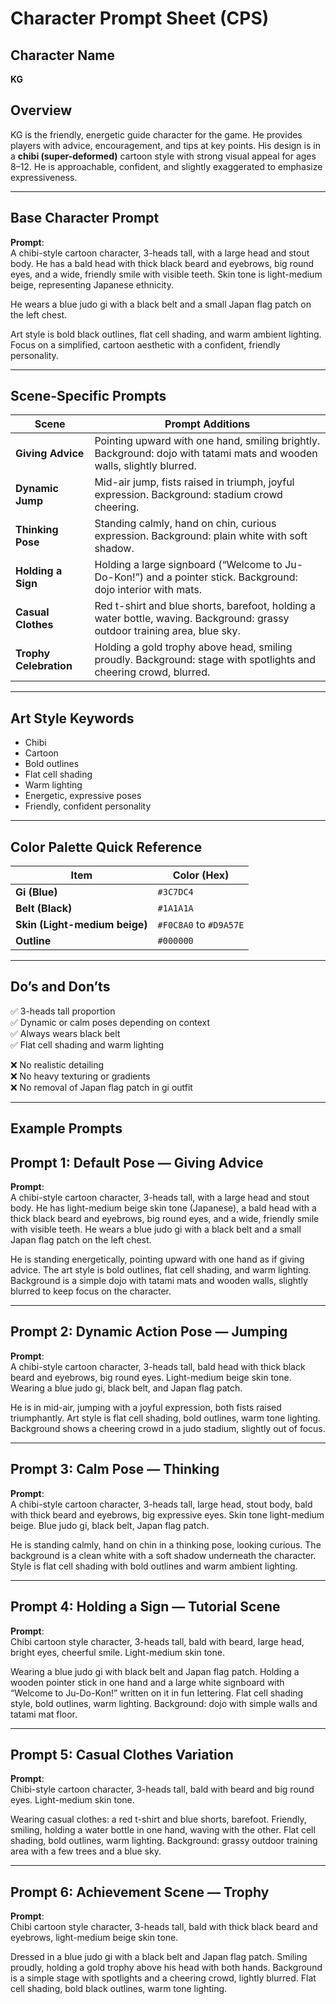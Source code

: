 # Character Prompt Sheet (CPS)

## Character Name

**KG**

## Overview

KG is the friendly, energetic guide character for the game. He provides players with advice, encouragement, and tips at key points. His design is in a **chibi (super-deformed)** cartoon style with strong visual appeal for ages 8–12. He is approachable, confident, and slightly exaggerated to emphasize expressiveness.

---

## Base Character Prompt

**Prompt**:  
A chibi-style cartoon character, 3-heads tall, with a large head and stout body. He has a bald head with thick black beard and eyebrows, big round eyes, and a wide, friendly smile with visible teeth. Skin tone is light-medium beige, representing Japanese ethnicity.

He wears a blue judo gi with a black belt and a small Japan flag patch on the left chest.

Art style is bold black outlines, flat cell shading, and warm ambient lighting. Focus on a simplified, cartoon aesthetic with a confident, friendly personality.

---

## Scene-Specific Prompts

| **Scene**              | **Prompt Additions**                                                                                                       |
| ---------------------- | -------------------------------------------------------------------------------------------------------------------------- |
| **Giving Advice**      | Pointing upward with one hand, smiling brightly. Background: dojo with tatami mats and wooden walls, slightly blurred.     |
| **Dynamic Jump**       | Mid-air jump, fists raised in triumph, joyful expression. Background: stadium crowd cheering.                              |
| **Thinking Pose**      | Standing calmly, hand on chin, curious expression. Background: plain white with soft shadow.                               |
| **Holding a Sign**     | Holding a large signboard (“Welcome to Ju-Do-Kon!”) and a pointer stick. Background: dojo interior with mats.              |
| **Casual Clothes**     | Red t-shirt and blue shorts, barefoot, holding a water bottle, waving. Background: grassy outdoor training area, blue sky. |
| **Trophy Celebration** | Holding a gold trophy above head, smiling proudly. Background: stage with spotlights and cheering crowd, blurred.          |

---

## Art Style Keywords

- Chibi
- Cartoon
- Bold outlines
- Flat cell shading
- Warm lighting
- Energetic, expressive poses
- Friendly, confident personality

---

## Color Palette Quick Reference

| **Item**                      | **Color (Hex)**        |
| ----------------------------- | ---------------------- |
| **Gi (Blue)**                 | `#3C7DC4`              |
| **Belt (Black)**              | `#1A1A1A`              |
| **Skin (Light-medium beige)** | `#F0C8A0` to `#D9A57E` |
| **Outline**                   | `#000000`              |

---

## Do’s and Don’ts

✅ 3-heads tall proportion  
✅ Dynamic or calm poses depending on context  
✅ Always wears black belt  
✅ Flat cell shading and warm lighting

❌ No realistic detailing  
❌ No heavy texturing or gradients  
❌ No removal of Japan flag patch in gi outfit

---

## Example Prompts

## Prompt 1: Default Pose — Giving Advice

**Prompt**:  
A chibi-style cartoon character, 3-heads tall, with a large head and stout body. He has light-medium beige skin tone (Japanese), a bald head with a thick black beard and eyebrows, big round eyes, and a wide, friendly smile with visible teeth. He wears a blue judo gi with a black belt and a small Japan flag patch on the left chest.

He is standing energetically, pointing upward with one hand as if giving advice. The art style is bold outlines, flat cell shading, and warm lighting. Background is a simple dojo with tatami mats and wooden walls, slightly blurred to keep focus on the character.

---

## Prompt 2: Dynamic Action Pose — Jumping

**Prompt**:  
A chibi-style cartoon character, 3-heads tall, bald head with thick black beard and eyebrows, big round eyes. Light-medium beige skin tone. Wearing a blue judo gi, black belt, and Japan flag patch.

He is in mid-air, jumping with a joyful expression, both fists raised triumphantly. Art style is flat cell shading, bold outlines, warm tone lighting. Background shows a cheering crowd in a judo stadium, slightly out of focus.

---

## Prompt 3: Calm Pose — Thinking

**Prompt**:  
A chibi-style cartoon character, 3-heads tall, large head, stout body, bald with thick beard and eyebrows, big expressive eyes. Skin tone light-medium beige. Blue judo gi, black belt, Japan flag patch.

He is standing calmly, hand on chin in a thinking pose, looking curious. The background is a clean white with a soft shadow underneath the character. Style is flat cell shading with bold outlines and warm ambient lighting.

---

## Prompt 4: Holding a Sign — Tutorial Scene

**Prompt**:  
Chibi cartoon style character, 3-heads tall, bald with beard, large head, bright eyes, cheerful smile. Light-medium skin tone.

Wearing a blue judo gi with black belt and Japan flag patch. Holding a wooden pointer stick in one hand and a large white signboard with “Welcome to Ju-Do-Kon!” written on it in fun lettering. Flat cell shading style, bold outlines, warm lighting. Background: dojo with simple walls and tatami mat floor.

---

## Prompt 5: Casual Clothes Variation

**Prompt**:  
Chibi-style cartoon character, 3-heads tall, bald with beard and big round eyes. Light-medium skin tone.

Wearing casual clothes: a red t-shirt and blue shorts, barefoot. Friendly, smiling, holding a water bottle in one hand, waving with the other. Flat cell shading, bold outlines, warm lighting. Background: grassy outdoor training area with a few trees and a blue sky.

---

## Prompt 6: Achievement Scene — Trophy

**Prompt**:  
Chibi cartoon style character, 3-heads tall, bald with thick black beard and eyebrows, light-medium beige skin tone.

Dressed in a blue judo gi with a black belt and Japan flag patch. Smiling proudly, holding a gold trophy above his head with both hands. Background is a simple stage with spotlights and a cheering crowd, lightly blurred. Flat cell shading, bold black outlines, warm tone lighting.
